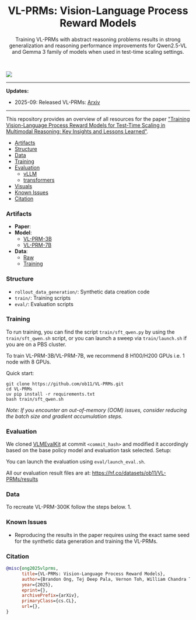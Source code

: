 <div align="center">
  <h1>VL-PRMs: Vision-Language Process Reward Models</h1>
  <p>Training VL-PRMs with abstract reasoning problems results in strong generalization and reasoning performance improvements for Qwen2.5-VL and Gemma 3 family of models when used in test-time scaling settings.
 </p>
</div>
<br>

![](visuals/)

****************************************************************

**Updates:**

* 2025-09: Released VL-PRMs: [Arxiv]()

****************************************************************

This repository provides an overview of all resources for the paper ["Training Vision-Language Process Reward Models for Test-Time Scaling in Multimodal Reasoning: Key Insights and Lessons Learned"]().

- [Artifacts](#artifacts)
- [Structure](#structure)
- [Data](#data)
- [Training](#training)
- [Evaluation](#evaluation)
    - [vLLM](#vllm)
    - [transformers](#transformers)
- [Visuals](#visuals)
- [Known Issues](#known-issues)
- [Citation](#citation)

### Artifacts

- **Paper**: 
- **Model**:
    - [VL-PRM-3B](https://huggingface.co/ob11/Q3B_mc0_sr_mc0_full_bs2_gs4_lr1e-5_VF_0827_1452)
    - [VL-PRM-7B](https://huggingface.co/ob11/Q7B_mc0_sr_mc0_full_bs2_gs4_lr1e-5_VF_0826_2309)
- **Data**: 
    - [Raw](https://hf.co/datasets/simplescaling/s1K-1.1)
    - [Training](https://hf.co/datasets/simplescaling/s1K-1.1)

### Structure

- `rollout_data_generation/`: Synthetic data creation code
- `train/`: Training scripts
- `eval/`: Evaluation scripts

### Training


To run training, you can find the script `train/sft_qwen.py` by using the `train/sft_qwen.sh` script, or you can launch a sweep via `train/launch.sh` if you are on a PBS cluster.

To train VL-PRM-3B/VL-PRM-7B, we recommend 8 H100/H200 GPUs i.e. 1 node with 8 GPUs.

Quick start:
```
git clone https://github.com/ob11/VL-PRMs.git
cd VL-PRMs
uv pip install -r requirements.txt
bash train/sft_qwen.sh
```
*Note: If you encounter an out-of-memory (OOM) issues, consider reducing the batch size and gradient accumulation steps.*

### Evaluation

We cloned [VLMEvalKit](https://github.com/open-compass/VLMEvalKit) at commit `<commit_hash>` and modified it accordingly based on the base policy model and evaluation task selected. Setup:

You can launch the evaluation using `eval/launch_eval.sh`. 

All our evaluation result files are at: https://hf.co/datasets/ob11/VL-PRMs/results

### Data

To recreate VL-PRM-300K follow the steps below. 
1. 

### Known Issues

- Reproducing the results in the paper requires using the exact same seed for the synthetic data generation and training the VL-PRMs.

### Citation

```bibtex
@misc{ong2025vlprms,
      title={VL-PRMs: Vision-Language Process Reward Models}, 
      author={Brandon Ong, Tej Deep Pala, Vernon Toh, William Chandra Tjhi and Soujanya Poria},
      year={2025},
      eprint={},
      archivePrefix={arXiv},
      primaryClass={cs.CL},
      url={}, 
}
```